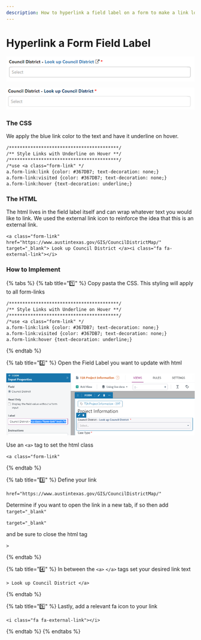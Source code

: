 ```yaml
---
description: How to hyperlink a field label on a form to make a link look like a link
---
```


# Hyperlink a Form Field Label

![Link to an external site for the Council District field](<../../../.gitbook/assets/image (176).png>)

![Without link color, underline, and icon](<../../../.gitbook/assets/image (169).png>)

### The CSS

We apply the blue link color to the text and have it underline on hover.

```
/*****************************************/
/** Style Links with Underline on Hover **/
/*****************************************/
/*use <a class="form-link" */
a.form-link:link {color: #367DB7; text-decoration: none;}
a.form-link:visited {color: #367DB7; text-decoration: none;}
a.form-link:hover {text-decoration: underline;}
```

### The HTML

The html lives in the field label itself and can wrap whatever text you would like to link. We used the external link icon to reinforce the idea that this is an external link.

```
<a class="form-link" href="https://www.austintexas.gov/GIS/CouncilDistrictMap/" target="_blank"> Look up Council District </a><i class="fa fa-external-link"></i>
```

### How to Implement

{% tabs %}
{% tab title="1️⃣" %}
Copy pasta the CSS. This styling will apply to all form-links

```
/*****************************************/
/** Style Links with Underline on Hover **/
/*****************************************/
/*use <a class="form-link" */
a.form-link:link {color: #367DB7; text-decoration: none;}
a.form-link:visited {color: #367DB7; text-decoration: none;}
a.form-link:hover {text-decoration: underline;}
```
{% endtab %}

{% tab title="2️⃣" %}
Open the Field Label you want to update with html

![](<../../../.gitbook/assets/image (165).png>)

Use an `<a>` tag to set the html class

```
<a class="form-link"
```
{% endtab %}

{% tab title="3️⃣" %}
Define your link

```
href="https://www.austintexas.gov/GIS/CouncilDistrictMap/"
```

Determine if you want to open the link in a new tab, if so then add `target="_blank"`

```
target="_blank"
```

and be sure to close the html tag

```
>
```
{% endtab %}

{% tab title="4️⃣" %}
In between the `<a>` `</a>` tags set your desired link text

```
> Look up Council District </a>
```
{% endtab %}

{% tab title="5️⃣" %}
Lastly, add a relevant fa icon to your link

```
<i class="fa fa-external-link"></i>
```
{% endtab %}
{% endtabs %}
